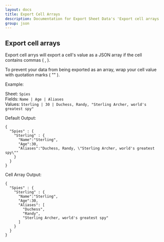 ```yaml
---
layout: docs
title: Export Cell Arrays
description: Documentation for Export Sheet Data's 'Export cell arrays' option.
group: json
---
```


Export cell arrays
------------------
Export cell arrys will export a cell's value as a JSON array if the cell contains commas ( , ).

To prevent your data from being exported as an array, wrap your cell value with quotation marks ( "" ).

Example:

Sheet: `Spies`<br>
Fields: `Name | Age | Aliases`<br>
Values: `Sterling | 30 | Duchess, Randy, "Sterling Archer, world's greatest spy"`

Default Output:
```
{
  "Spies" : {
    "Sterling" : {
      "Name":"Sterling",
      "Age":30,
      "Aliases":"Duchess, Randy, \"Sterling Archer, world's greatest spy\""
    }
  }
}
```

Cell Array Output:
```
{
  "Spies" : {
    "Sterling" : {
      "Name":"Sterling",
      "Age":30,
      "Aliases": [
        "Duchess",
        "Randy",
        "Sterling Archer, world's greatest spy"
      ]
    }
  }
}
```
